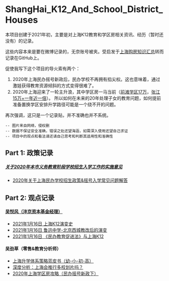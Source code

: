 # ShangHai_K12_And_School_District_Houses
本项目创建于2021年初，主要是对上海K12教育和学区房相关资讯、经历（暂时还没有）的记录。

这些内容本来是要在微博记录的，无奈账号被夹。受启发于[上海购房知识汇总](https://github.com/ayuer/shanghai_house_knowledge)转而记录在GitHub上。

促使我写下这个项目的导火索有两个：
1. 2020年上海民办摇号新政后，民办学校不再拥有掐尖权。这也意味着，通过激娃获得教育资源倾斜的方式变得很难了。
2. 2020年上海迎来了一轮主升浪，其中学区房一马当前（[前滩学区17万](https://www.libaclub.com/t_113_10686929_1.htm)，[张江15万+一年近一倍](https://www.libaclub.com/t_113_10703784_1.htm)）。
所以如何在未来的20年处理子女的教育问题，如何提前准备置换学区安排升学路径可能是一个绕不开的问题。

再次强调，这只是一个记录贴，并不准确也并不系统。

```
-- 图片来自网络，侵权删
-- 数据不保证安全准确，错误之处还望海涵，如需深入使用还望自己求证
-- 项目中的观点和看法请还请自己思考和判断其适用性和准确性
```

## Part 1: <a name="政策">政策记录</a>
##### [关于2020年本市义务教育阶段学校招生入学工作的实施意见](http://edu.sh.gov.cn/html/xxgk/202003/420022020001.html)
* [2020年关于上海民办学校招生政策&摇号入学常见问题解答](https://zhuanlan.zhihu.com/p/330468537)

## Part 2: <a name="观点">观点记录</a>
#### [吴悦风（沣京资本基金经理）](https://weibo.com/feng850522)
* [2021年1月16日 上海K12演变史](https://weibo.com/1670659923/JDup2i5GH)
* [2021年1月16日 鲁迅中学-北京西城教改后的演变](https://weibo.com/1670659923/JDu2R661y)
* [2021年1月16日 《民办教育促进法》与上海K12](https://weibo.com/1670659923/JDtoD8Sv0)

#### 吴劲草（零售&教育分析师）
* [上海升学体系策略蓝皮书（幼-小-初-高）](https://mp.weixin.qq.com/s/Sx8VbBPV8OTQLUgTMWLOSg)
* [深度分析：上海会推行多校划片吗？](https://mp.weixin.qq.com/s/5lKd_LSq_xIR8NA4Wqv7mQ)
* [2020年上海学区房攻略（民办摇号新政下）](https://mp.weixin.qq.com/s/3OJZ7JCgX7Uw75gM53RJZw)
